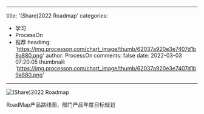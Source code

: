 
---
title: '(Share)2022 Roadmap'
categories: 
 - 学习
 - ProcessOn
 - 推荐
headimg: 'https://img.processon.com/chart_image/thumb/62037a920e3e7407d1b9a880.png'
author: ProcessOn
comments: false
date: 2022-03-03 07:20:05
thumbnail: 'https://img.processon.com/chart_image/thumb/62037a920e3e7407d1b9a880.png'
---

<div>   
<img class="thumb" alt="(Share)2022 Roadmap" src="https://img.processon.com/chart_image/thumb/62037a920e3e7407d1b9a880.png" referrerpolicy="no-referrer">
<p>RoadMap产品路线图，部门产品年度目标规划</p>  
</div>
            